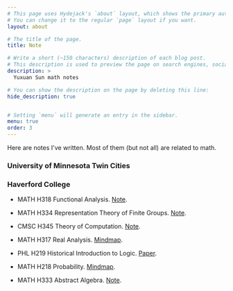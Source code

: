```yaml
---
# This page uses Hydejack's `about` layout, which shows the primary author's picture and about text at the top.
# You can change it to the regular `page` layout if you want.
layout: about

# The title of the page.
title: Note

# Write a short (~150 characters) description of each blog post.
# This description is used to preview the page on search engines, social media, etc.
description: >
  Yuxuan Sun math notes

# You can show the description on the page by deleting this line:
hide_description: true


# Setting `menu` will generate an entry in the sidebar.
menu: true
order: 3
---
```


Here are notes I've written. Most of them (but not all) are related to math.

### University of Minnesota Twin Cities

### Haverford College

* MATH H318 Functional Analysis. [Note](/assets/files/notes/analysis2Notes.pdf).

* MATH H334 Representation Theory of Finite Groups. [Note](/assets/files/notes/representationNotes.pdf).

* CMSC H345 Theory of Computation. [Note](/assets/files/notes/theoryComputationNotes.pdf).

* MATH H317 Real Analysis. [Mindmap](/assets/files/notes/analysis1Mindmap.pdf).

* PHL H219 Historical Introduction to Logic. [Paper](/assets/files/notes/wittgensteinPaper.pdf).

* MATH H218 Probability. [Mindmap](/assets/files/notes/probabilityMindmap.pdf).

* MATH H333 Abstract Algebra. [Note](/assets/files/notes/algebra1Notes.pdf).

